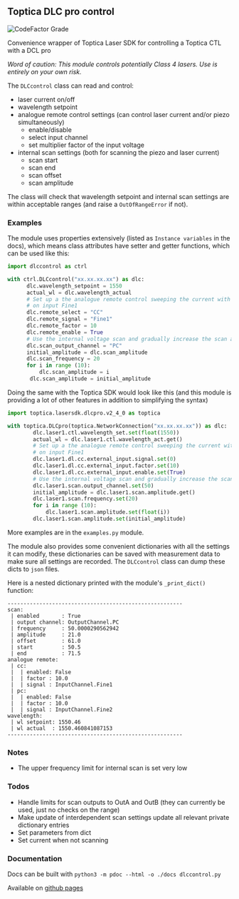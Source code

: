 ## Toptica DLC pro control

![CodeFactor Grade](https://img.shields.io/codefactor/grade/github/asvela/dlc-control?style=flat-square)

Convenience wrapper of Toptica Laser SDK for controlling a Toptica CTL with a DCL pro

*Word of caution: This module controls potentially Class 4 lasers.*
*Use is entirely on your own risk.*

The ``DLCcontrol`` class can read and control:

  * laser current on/off
  * wavelength setpoint
  * analogue remote control settings (can control laser current and/or piezo simultaneously)
    - enable/disable
    - select input channel
    - set multiplier factor of the input voltage
  * internal scan settings (both for scanning the piezo and laser
    current)
    - scan start
    - scan end
    - scan offset
    - scan amplitude


The class will check that wavelength setpoint and internal scan settings are
within acceptable ranges (and raise a ``OutOfRangeError`` if not).


### Examples

The module uses properties extensively (listed as `Instance variables` in the
docs), which means class attributes have setter and getter functions,
which can be used like this:

```python
import dlccontrol as ctrl

with ctrl.DLCcontrol("xx.xx.xx.xx") as dlc:
      dlc.wavelength_setpoint = 1550
      actual_wl = dlc.wavelength_actual
      # Set up a the analogue remote control sweeping the current with the
      # on input Fine1
      dlc.remote_select = "CC"
      dlc.remote_signal = "Fine1"
      dlc.remote_factor = 10
      dlc.remote_enable = True
      # Use the internal voltage scan and gradually increase the scan amplitude
      dlc.scan_output_channel = "PC"
      initial_amplitude = dlc.scan_amplitude
      dlc.scan_frequency = 20
      for i in range (10):
          dlc.scan_amplitude = i
       dlc.scan_amplitude = initial_amplitude
```

Doing the same with the Toptica SDK would look like this (and this module
is providing a lot of other features in addition to simplifying the syntax)

```python
import toptica.lasersdk.dlcpro.v2_4_0 as toptica

with toptica.DLCpro(toptica.NetworkConnection("xx.xx.xx.xx")) as dlc:
        dlc.laser1.ctl.wavelength_set.set(float(1550))
        actual_wl = dlc.laser1.ctl.wavelength_act.get()
        # Set up a the analogue remote control sweeping the current with the
        # on input Fine1
        dlc.laser1.dl.cc.external_input.signal.set(0)
        dlc.laser1.dl.cc.external_input.factor.set(10)
        dlc.laser1.dl.cc.external_input.enable.set(True)
        # Use the internal voltage scan and gradually increase the scan amplitude
        dlc.laser1.scan.output_channel.set(50)
        initial_amplitude = dlc.laser1.scan.amplitude.get()
        dlc.laser1.scan.frequency.set(20)
        for i in range (10):
            dlc.laser1.scan.amplitude.set(float(i))
        dlc.laser1.scan.amplitude.set(initial_amplitude)
```

More examples are in the `examples.py` module.

The module also provides some convenient dictionaries with all the settings it
can modify, these dictionaries can be saved with measurement data to make sure
all settings are recorded. The ``DLCcontrol`` class can dump these dicts to
``json`` files.

Here is a nested dictionary printed with the module's
`_print_dict()` function:

```
-------------------------------------------------------
scan:
 | enabled       : True
 | output channel: OutputChannel.PC
 | frequency     : 50.0000290562942
 | amplitude     : 21.0
 | offset        : 61.0
 | start         : 50.5
 | end           : 71.5
analogue remote:
 | cc:
 |  | enabled: False
 |  | factor : 10.0
 |  | signal : InputChannel.Fine1
 | pc:
 |  | enabled: False
 |  | factor : 10.0
 |  | signal : InputChannel.Fine2
wavelength:
 | wl setpoint: 1550.46
 | wl actual  : 1550.460841087153
-------------------------------------------------------
```


### Notes

* The upper frequency limit for internal scan is set very low


### Todos

* Handle limits for scan outputs to OutA and OutB (they can currently be used,
  just no checks on the range)
* Make update of interdependent scan settings update all relevant private
  dictionary entries
* Set parameters from dict
* Set current when not scanning


### Documentation

Docs can be built with ``python3 -m pdoc --html -o ./docs dlccontrol.py``

Available on [github pages](https://asvela.github.io/dlc-control/)
